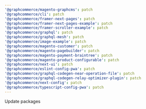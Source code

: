 ```yaml
---
'@graphcommerce/magento-graphcms': patch
'@graphcommerce/cli': patch
'@graphcommerce/framer-next-pages': patch
'@graphcommerce/framer-next-pages-example': patch
'@graphcommerce/framer-scroller-example': patch
'@graphcommerce/graphql': patch
'@graphcommerce/graphql-mesh': patch
'@graphcommerce/image-example': patch
'@graphcommerce/magento-customer': patch
'@graphcommerce/magento-pagebuilder': patch
'@graphcommerce/magento-payment-braintree': patch
'@graphcommerce/magento-product-configurable': patch
'@graphcommerce/next-ui': patch
'@graphcommerce/eslint-config-pwa': patch
'@graphcommerce/graphql-codegen-near-operation-file': patch
'@graphcommerce/graphql-codegen-relay-optimizer-plugin': patch
'@graphcommerce/next-config': patch
'@graphcommerce/typescript-config-pwa': patch
---
```


Update packages

